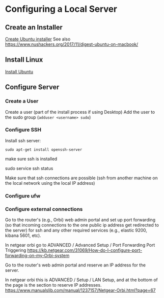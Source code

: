 Configuring a Local Server
==========================

Create an Installer
-------------------
[Create Ubuntu installer][link01]
See also <https://www.nushackers.org/2017/11/digest-ubuntu-on-macbook/>

Install Linux
-------------
[Install Ubuntu][link02]


Configure Server
----------------
### Create a User ###
Create a user (part of the install process if using Desktop)
Add the user to the sudo group (`adduser <username> sudo`)

### Configure SSH ###
Install ssh server:
```
sudo apt-get install openssh-server
```

make sure ssh is installed

sudo service ssh status

Make sure that ssh connections are possible (ssh from another machine on the local network using the local IP address)

### Configure ufw ###


### Configure external connections ###

Go to the router's (e.g., Orbi) web admin portal and set up port forwarding (so that incoming connections to the one public ip 
address get redirected to the server) for ssh and any other required services (e.g., elastic 9200, kibana 5601, etc).

In netgear orbi go to ADVANCED / Advanced Setup / Port Forwarding Port Triggering
<https://kb.netgear.com/31069/How-do-I-configure-port-forwarding-on-my-Orbi-system>

Go to the router's web admin portal and reserve an IP address for the server.

In netgear orbi this is ADVANCED / Setup / LAN Setup, and at the bottom of the page is the section to reserve IP addresses.
<https://www.manualslib.com/manual/1237157/Netgear-Orbi.html?page=67>


[link01]: https://tutorials.ubuntu.com/tutorial/tutorial-create-a-usb-stick-on-macos#0
[link02]: https://www.lifewire.com/dual-boot-linux-and-mac-os-4125733
